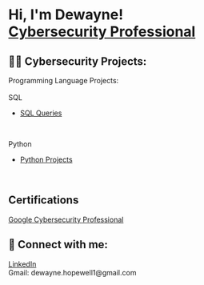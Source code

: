 <h1>Hi, I'm Dewayne! <br/><a <a href="https://www.linkedin.com/in/dewayne-hopewell-514485177/">Cybersecurity Professional</a>

<h2>👨‍💻 Cybersecurity Projects:</h2>

Programming Language Projects:
<br />
<br />
SQL</b>
- <a href="https://github.com/Dloading23/SQL
"> SQL Queries</a>
<br /> 

Python</b>
- <a href="https://github.com/Dloading23/Python
"> Python Projects</a>
<br /> 



  
 
<h2> Certifications </h2>
<a <a href="https://github.com/user-attachments/files/19195272/Google.Cybersecurity.Professional.Certificate.pdf">Google Cybersecurity Professional</a>

<h2> 🤳 Connect with me:</h2>
<a <a href="https://www.linkedin.com/in/dewayne-hopewell-514485177/">LinkedIn</a> 
<br />
Gmail: dewayne.hopewell1@gmail.com
